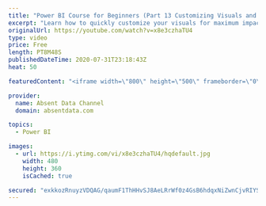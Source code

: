 ```yaml
---
title: "Power BI Course for Beginners (Part 13 Customizing Visuals and Dashboard Structure)"
excerpt: "Learn how to quickly customize your visuals for maximum impact and use visual philosophy to improve your insights."
originalUrl: https://youtube.com/watch?v=x8e3czhaTU4
type: video
price: Free
length: PT8M48S
publishedDateTime: 2020-07-31T23:18:43Z
heat: 50

featuredContent: "<iframe width=\"800\" height=\"500\" frameborder=\"0\" src=\"https://www.youtube.com/embed/x8e3czhaTU4\" allow=\"accelerometer; autoplay; encrypted-media; gyroscope; picture-in-picture\" allowfullscreen></iframe>"

provider:
  name: Absent Data Channel
  domain: absentdata.com

topics:
  - Power BI

images:
  - url: https://i.ytimg.com/vi/x8e3czhaTU4/hqdefault.jpg
    width: 480
    height: 360
    isCached: true

secured: "exkkozRnuyzVDQAG/qaumF1ThHHvSJ8AeLRrWf0z4GsB6hdqxNiZwnCjvRIYSeVVhLQxkF3W0v4Bz4hKuZq4D5S+LJTjRnhjgqi/MPF3nncPKCTncRcn0f7GZ4qYX1PfeN+kOtaJnD3iKuV7WGnjLfDvhm0VVOuLkp4FKsZHC5arNdkCx89PfvO0RBMDRy8xwzm0oCdAveaiuoP15xzl36S1yJBqWgMgu19UInXDp7Da1ioIhl15CiTIELEj/7v21/WVasVWYaMtRsgrqW/av8Cwfb455/+JEpSke13tOWooQu8Xz+tcAGWl38gR1TX5NiRN/x2IKYXt1hadZtdtyEP9QoKHazMN8/vlO7MUqTrmr1WDcNRfy7Y6XesJzXjD/YGaJfK8F6Kz0eT/GSz6YNt3yJ+T3JXfVZqq0Rh87x4=;lU0Hy0+6vlHA5iKAIVnkbg=="
---
```



